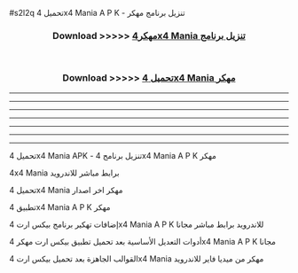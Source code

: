 #s2l2q تحميل 4x4 Mania  A P K - تنزيل برنامج مهكر



<div align="center">
<h3>Download >>>>> <a href="https://runaway1.web.app/?sq=4x4 Mania ">مهكر4x4 Mania  تنزيل برنامج</a></h3><br>

<h3>Download >>>>> <a href="https://runaway1.web.app/?sq=4x4 Mania ">تحميل 4x4 Mania  مهكر</a></h3>
</div>


----------------------------------------------------------

----------------------------------------------------------

----------------------------------------------------------

----------------------------------------------------------

----------------------------------------------------------

----------------------------------------------------------

----------------------------------------------------------

تحميل 4x4 Mania  APK - تنزيل برنامج 4x4 Mania  A P K مهكر

4x4 Mania  برابط مباشر للاندرويد

تحميل 4x4 Mania  مهكر اخر اصدار

تطبيق 4x4 Mania  A P K مهكر

إضافات تهكير برنامج بيكس ارت 4x4 Mania  A P K للاندرويد برابط مباشر مجانا

أدوات التعديل الأساسية بعد تحميل تطبيق بيكس ارت مهكر 4x4 Mania  A P K مجانا

القوالب الجاهزة بعد تحميل بيكس ارت 4x4 Mania  مهكر من ميديا فاير للاندرويد


